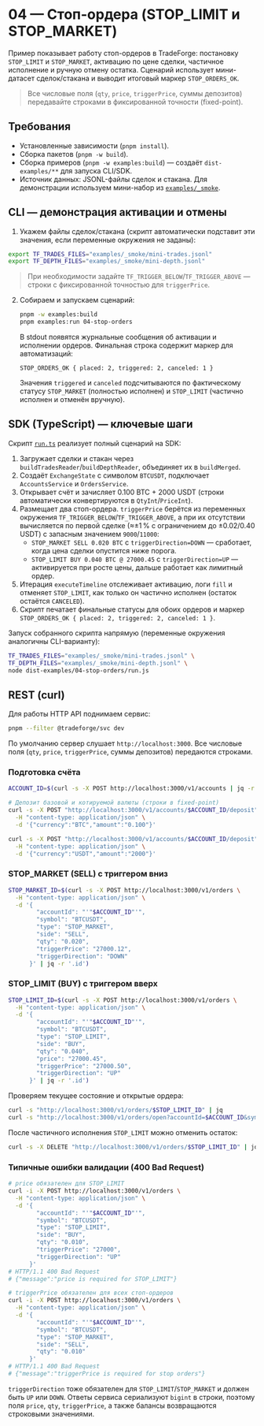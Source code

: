 # 04 — Стоп-ордера (STOP_LIMIT и STOP_MARKET)

Пример показывает работу стоп-ордеров в TradeForge: постановку `STOP_LIMIT` и `STOP_MARKET`, активацию по цене сделки, частичное исполнение и ручную отмену остатка. Сценарий использует мини-датасет сделок/стакана и выводит итоговый маркер `STOP_ORDERS_OK`.

> Все числовые поля (`qty`, `price`, `triggerPrice`, суммы депозитов) передавайте строками в фиксированной точности (fixed-point).

## Требования

- Установленные зависимости (`pnpm install`).
- Сборка пакетов (`pnpm -w build`).
- Сборка примеров (`pnpm -w examples:build`) — создаёт `dist-examples/**` для запуска CLI/SDK.
- Источник данных: JSONL-файлы сделок и стакана. Для демонстрации используем мини-набор из [`examples/_smoke`](../_smoke/).

## CLI — демонстрация активации и отмены

1. Укажем файлы сделок/стакана (скрипт автоматически подставит эти значения, если переменные окружения не заданы):

```bash
export TF_TRADES_FILES="examples/_smoke/mini-trades.jsonl"
export TF_DEPTH_FILES="examples/_smoke/mini-depth.jsonl"
```

> При необходимости задайте `TF_TRIGGER_BELOW`/`TF_TRIGGER_ABOVE` — строки с фиксированной точностью для `triggerPrice`.

2. Собираем и запускаем сценарий:

   ```bash
   pnpm -w examples:build
   pnpm examples:run 04-stop-orders
   ```

   В stdout появятся журнальные сообщения об активации и исполнении ордеров. Финальная строка содержит маркер для автоматизаций:

   ```text
   STOP_ORDERS_OK { placed: 2, triggered: 2, canceled: 1 }
   ```

   Значения `triggered` и `canceled` подсчитываются по фактическому статусу `STOP_MARKET` (полностью исполнен) и `STOP_LIMIT` (частично исполнен и отменён вручную).

## SDK (TypeScript) — ключевые шаги

Скрипт [`run.ts`](./run.ts) реализует полный сценарий на SDK:

1. Загружает сделки и стакан через `buildTradesReader`/`buildDepthReader`, объединяет их в `buildMerged`.
2. Создаёт `ExchangeState` с символом `BTCUSDT`, подключает `AccountsService` и `OrdersService`.
3. Открывает счёт и зачисляет 0.100 BTC + 2000 USDT (строки автоматически конвертируются в `QtyInt`/`PriceInt`).
4. Размещает два стоп-ордера. `triggerPrice` берётся из переменных окружения `TF_TRIGGER_BELOW`/`TF_TRIGGER_ABOVE`, а при их отсутствии вычисляется по первой сделке (≈±1 % с ограничением до ±0.02/0.40 USDT) с запасным значением `9000`/`11000`:
   - `STOP_MARKET SELL 0.020 BTC` с `triggerDirection=DOWN` — сработает, когда цена сделки опустится ниже порога.
   - `STOP_LIMIT BUY 0.040 BTC @ 27000.45` с `triggerDirection=UP` — активируется при росте цены, дальше работает как лимитный ордер.
5. Итерация `executeTimeline` отслеживает активацию, логи `fill` и отменяет `STOP_LIMIT`, как только он частично исполнен (остаток остаётся `CANCELED`).
6. Скрипт печатает финальные статусы для обоих ордеров и маркер `STOP_ORDERS_OK { placed: 2, triggered: 2, canceled: 1 }`.

Запуск собранного скрипта напрямую (переменные окружения аналогичны CLI-варианту):

```bash
TF_TRADES_FILES="examples/_smoke/mini-trades.jsonl" \
TF_DEPTH_FILES="examples/_smoke/mini-depth.jsonl" \
node dist-examples/04-stop-orders/run.js
```

## REST (curl)

Для работы HTTP API поднимаем сервис:

```bash
pnpm --filter @tradeforge/svc dev
```

По умолчанию сервер слушает `http://localhost:3000`. Все числовые поля (`qty`, `price`, `triggerPrice`, суммы депозитов) передаются строками.

### Подготовка счёта

```bash
ACCOUNT_ID=$(curl -s -X POST http://localhost:3000/v1/accounts | jq -r '.accountId')

# Депозит базовой и котируемой валюты (строки в fixed-point)
curl -s -X POST "http://localhost:3000/v1/accounts/$ACCOUNT_ID/deposit" \
  -H "content-type: application/json" \
  -d '{"currency":"BTC","amount":"0.100"}'

curl -s -X POST "http://localhost:3000/v1/accounts/$ACCOUNT_ID/deposit" \
  -H "content-type: application/json" \
  -d '{"currency":"USDT","amount":"2000"}'
```

### STOP_MARKET (SELL) с триггером вниз

```bash
STOP_MARKET_ID=$(curl -s -X POST http://localhost:3000/v1/orders \
  -H "content-type: application/json" \
  -d '{
        "accountId": "'"$ACCOUNT_ID"'",
        "symbol": "BTCUSDT",
        "type": "STOP_MARKET",
        "side": "SELL",
        "qty": "0.020",
        "triggerPrice": "27000.12",
        "triggerDirection": "DOWN"
      }' | jq -r '.id')
```

### STOP_LIMIT (BUY) с триггером вверх

```bash
STOP_LIMIT_ID=$(curl -s -X POST http://localhost:3000/v1/orders \
  -H "content-type: application/json" \
  -d '{
        "accountId": "'"$ACCOUNT_ID"'",
        "symbol": "BTCUSDT",
        "type": "STOP_LIMIT",
        "side": "BUY",
        "qty": "0.040",
        "price": "27000.45",
        "triggerPrice": "27000.50",
        "triggerDirection": "UP"
      }' | jq -r '.id')
```

Проверяем текущее состояние и открытые ордера:

```bash
curl -s "http://localhost:3000/v1/orders/$STOP_LIMIT_ID" | jq
curl -s "http://localhost:3000/v1/orders/open?accountId=$ACCOUNT_ID&symbol=BTCUSDT" | jq
```

После частичного исполнения `STOP_LIMIT` можно отменить остаток:

```bash
curl -s -X DELETE "http://localhost:3000/v1/orders/$STOP_LIMIT_ID" | jq
```

### Типичные ошибки валидации (400 Bad Request)

```bash
# price обязателен для STOP_LIMIT
curl -i -X POST http://localhost:3000/v1/orders \
  -H "content-type: application/json" \
  -d '{
        "accountId": "'"$ACCOUNT_ID"'",
        "symbol": "BTCUSDT",
        "type": "STOP_LIMIT",
        "side": "BUY",
        "qty": "0.010",
        "triggerPrice": "27000",
        "triggerDirection": "UP"
      }'
# HTTP/1.1 400 Bad Request
# {"message":"price is required for STOP_LIMIT"}

# triggerPrice обязателен для всех стоп-ордеров
curl -i -X POST http://localhost:3000/v1/orders \
  -H "content-type: application/json" \
  -d '{
        "accountId": "'"$ACCOUNT_ID"'",
        "symbol": "BTCUSDT",
        "type": "STOP_MARKET",
        "side": "SELL",
        "qty": "0.010"
      }'
# HTTP/1.1 400 Bad Request
# {"message":"triggerPrice is required for stop orders"}
```

`triggerDirection` тоже обязателен для `STOP_LIMIT`/`STOP_MARKET` и должен быть `UP` или `DOWN`. Ответы сервиса сериализуют `bigint` в строки, поэтому поля `price`, `qty`, `triggerPrice`, а также балансы возвращаются строковыми значениями.

